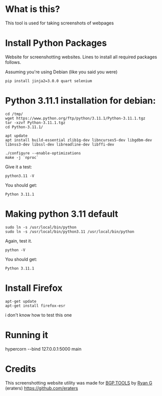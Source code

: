 # What is this?
This tool is used for taking screenshots of webpages

# Install Python Packages
Website for screenshotting websites. Lines to install all required packages follows.

Assuming you're using Debian (like you said you were)
```
pip install jinja2=3.0.0 quart selenium
```

# Python 3.11.1 installation for debian:
```
cd /tmp/
wget https://www.python.org/ftp/python/3.11.1/Python-3.11.1.tgz
tar -xzvf Python-3.11.1.tgz
cd Python-3.11.1/

apt update
apt install build-essential zlib1g-dev libncurses5-dev libgdbm-dev libnss3-dev libssl-dev libreadline-dev libffi-dev

./configure --enable-optimizations
make -j `nproc`
```
Give it a test:
```
python3.11 -V
```
You should get:
```
Python 3.11.1
```

# Making python 3.11 default
```
sudo ln -s /usr/local/bin/python
sudo ln -s /usr/local/bin/python3.11 /usr/local/bin/python
```
Again, test it.
```
python -V
```
You should get:
```
Python 3.11.1
```

# Install Firefox
```
apt-get update
apt-get install firefox-esr
```

i don't know how to test this one

# Running it
hypercorn --bind 127.0.0.1:5000 main

# Credits

This screenshotting website utility was made for [BGP.TOOLS](https://bgp.tools) by [Ryan G](https://erate.rs) (eraters) https://github.com/eraters